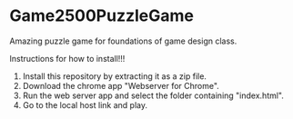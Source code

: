 # Game2500PuzzleGame
Amazing puzzle game for foundations of game design class.

Instructions for how to install!!!

1. Install this repository by extracting it as a zip file.
2. Download the chrome app "Webserver for Chrome".
3. Run the web server app and select the folder containing "index.html".
4. Go to the local host link and play.
